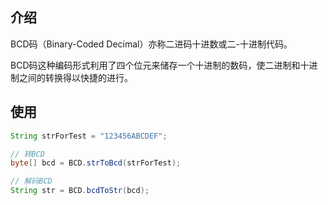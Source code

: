 ## 介绍

BCD码（Binary-Coded Decimal‎）亦称二进码十进数或二-十进制代码。

BCD码这种编码形式利用了四个位元来储存一个十进制的数码，使二进制和十进制之间的转换得以快捷的进行。

## 使用

```java
String strForTest = "123456ABCDEF";

// 转BCD
byte[] bcd = BCD.strToBcd(strForTest);

// 解码BCD
String str = BCD.bcdToStr(bcd);
```